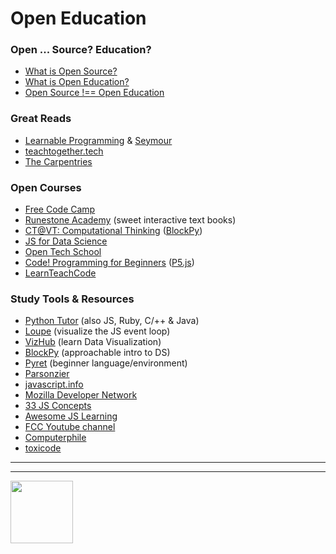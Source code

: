# Open Education

### Open ... Source? Education?

* [What is Open Source?](https://opensource.com/resources/what-open-source)
* [What is Open Education?](https://opensource.com/resources/what-open-education)
* [Open Source !== Open Education](https://github.com/janke-learning/fosdem-2019/blob/master/5-open-source-open-education.md)

### Great Reads

* [Learnable Programming](http://worrydream.com/LearnableProgramming/) & [Seymour](https://harc.github.io/seymour-live2017/)
* [teachtogether.tech](http://teachtogether.tech/en/)
* [The Carpentries](https://carpentries.org/)

### Open Courses

* [Free Code Camp](https://www.freecodecamp.org/)
* [Runestone Academy](https://runestone.academy/runestone/default/user/login?_next=/runestone/default/index) (sweet interactive text books)
* [CT@VT: Computational Thinking](https://ct-vt.github.io/) ([BlockPy](https://think.cs.vt.edu/blockpy/blockpy/load?mode=instructor))
* [JS for Data Science](http://js4ds.org/)
* [Open Tech School](https://github.com/OpenTechSchool)
* [Code! Programming for Beginners](https://www.youtube.com/watch?v=yPWkPOfnGsw) ([P5.js](http://p5js.org/))
* [LearnTeachCode](https://github.com/LearnTeachCode)

### Study Tools & Resources

* [Python Tutor](http://www.pythontutor.com/) (also JS, Ruby, C/++ & Java)
* [Loupe](http://latentflip.com/loupe/?code=) (visualize the JS event loop)
* [VizHub](https://vizhub.com/) (learn Data Visualization)
* [BlockPy](https://think.cs.vt.edu/blockpy/blockpy/load?mode=instructor) (approachable intro to DS)
* [Pyret](https://code.pyret.org/) (beginner language/environment)
* [Parsonzier](https://janke-learning.org/parsonizer)
* [javascript.info](https://javascript.info/)
* [Mozilla Developer Network](https://developer.mozilla.org/en-US/docs/Web/javascript)
* [33 JS Concepts](https://github.com/leonardomso/33-js-concepts)
* [Awesome JS Learning](https://github.com/micromata/awesome-javascript-learning)
* [FCC Youtube channel](https://www.youtube.com/channel/UC8butISFwT-Wl7EV0hUK0BQ)
* [Computerphile](https://www.youtube.com/channel/UC9-y-6csu5WGm29I7JiwpnA)
* [toxicode](http://compute-it.toxicode.fr/)

<hr>
<hr>
<a href="https://hackyourfuture.be" target="_blank"><img
    src="https://user-images.githubusercontent.com/18554853/63941625-4c7c3d00-ca6c-11e9-9a76-8d5e3632fe70.jpg"
    width="100" height="100"></a>
